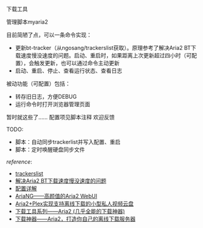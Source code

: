 下载工具

管理脚本myaria2

目前简陋了点，可以一条命令实现：
- 更新bt-tracker（从ngosang/trackerslist获取）。原理参考了解决Aria2 BT下载速度慢没速度的问题。启动、重启时，如果距离上次更新超过四小时（可配置），会触发更新，也可以通过命令主动更新
- 启动、重启、停止、查看运行状态、查看日志

被动功能（可配置）包括：
- 转存旧日志，方便DEBUG
- 运行命令时打开浏览器管理页面

暂时就这些了……
配置项见脚本注释
欢迎反馈


TODO:
-   脚本：自动同步trackerlist并写入配置、重启
-   脚本：定时唤醒硬盘同步文件

*reference*:
-   [trackerslist](https://github.com/ngosang/trackerslist)
-   [解决Aria2 BT下载速度慢没速度的问题](http://www.senra.me/solutions-to-aria2-bt-metalink-download-slowly/)
-   [配置详解](http://www.senra.me/aria2-conf-file-parameters-translation-and-explanation/)
-   [AriaNG——高颜值的Aria2 WebUI](http://www.senra.me/ariang-a-beautiful-aria2-webui-front-end/)
-   [Aria2+Plex实现支持离线下载的小型私人视频云盘](http://www.senra.me/aria2-and-plex-build-your-own-cloud-video-streaming-service/)
-   [下载工具系列——Aria2 (几乎全能的下载神器)](http://www.senra.me/awesome-downloader-series-aria2-almost-the-best-all-platform-downloader/)
-   [下载神器——Aria2，打造你自己的离线下载服务器](http://www.senra.me/download-artifact-aria2-create-your-own-offline-download-server/)

